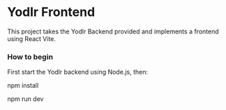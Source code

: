 # Yodlr Frontend

This project takes the Yodlr Backend provided and implements a frontend using React Vite.

### How to begin

First start the Yodlr backend using Node.js, then:

npm install

npm run dev
